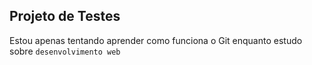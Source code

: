 ## Projeto de Testes

Estou apenas tentando aprender como funciona o Git enquanto estudo sobre `desenvolvimento web`
